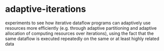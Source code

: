 # adaptive-iterations

experiments to see how iterative dataflow programs can adaptively use resources more efficiently (e.g. through adaptive partitioning and adaptive allocation of computing resources over iterations), using the fact that the same dataflow is executed repeatedly on the same or at least highly related data
